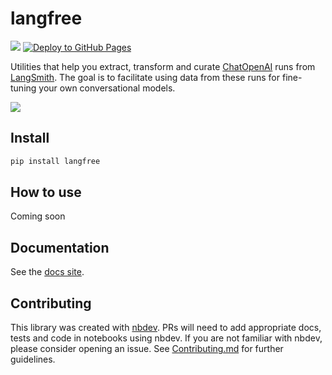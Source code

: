 # langfree

<!-- WARNING: THIS FILE WAS AUTOGENERATED! DO NOT EDIT! -->

[![](https://github.com/parlance-labs/langfree/actions/workflows/test.yaml/badge.svg)](https://github.com/parlance-labs/langfree/actions/workflows/test.yaml)
[![Deploy to GitHub
Pages](https://github.com/parlance-labs/langfree/actions/workflows/deploy.yaml/badge.svg)](https://github.com/parlance-labs/langfree/actions/workflows/deploy.yaml)

Utilities that help you extract, transform and curate
[ChatOpenAI](https://api.python.langchain.com/en/latest/chat_models/langchain.chat_models.openai.ChatOpenAI.html)
runs from [LangSmith](https://www.langchain.com/langsmith). The goal is
to facilitate using data from these runs for fine-tuning your own
conversational models.

![](langfree.png)

## Install

``` sh
pip install langfree
```

## How to use

Coming soon

## Documentation

See the [docs site](https://parlance-labs.github.io/langfree/).

## Contributing

This library was created with [nbdev](https://nbdev.fast.ai/). PRs will
need to add appropriate docs, tests and code in notebooks using nbdev.
If you are not familiar with nbdev, please consider opening an issue.
See
[Contributing.md](https://github.com/parlance-labs/langfree/blob/main/CONTRIBUTING.md)
for further guidelines.
